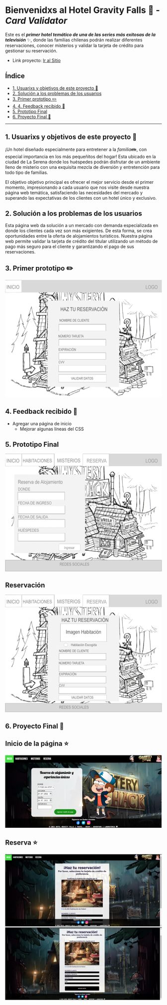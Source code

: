# Bienvenidxs al Hotel Gravity Falls :evergreen_tree:  - *Card Validator*
Este es el ***primer hotel temático de una de las series más exitosas de la televisión*** :sparkles:, donde las familias chilenas podrán realizar diferentes reservaciones, conocer misterios y validar la tarjeta de crédito para gestionar su reservación.
* Link proyecto: [Ir al Sitio]()

## Índice
* [1. Usuarixs y objetivos de este proyecto :sparkling_heart: ](#1-usuarixs-y-objetivos-de-este-proyecto-sparklingheart)
* [2. Solución a los problemas de los usuarios ](#2-solución-a-los-problemas-de-los-usuarios)
* [3. Primer prototipo :pencil2:](#3-primer-prototipo-pencil2)
* [4. 4. Feedback recibido :hibiscus: ](#4-feedback-recibido-hibiscus)
* [5. Prototipo Final ](#5-prototipo-final)
* [6. Proyecto Final :exploding_head:](#6-proyecto-final-explodinghead)

***
## 1. Usuarixs y objetivos de este proyecto :sparkling_heart:
¡Un hotel diseñado especialmente para entretener a la *familia*:family:, con especial importancia en los más pequeñitos del hogar! Esta ubicado en la ciudad de La Serena donde los huéspedes podrán disfrutar de un ambiente lleno de misterio con una exquisita mezcla de diversión y entretención para todo tipo de familias. 

El objetivo objetivo principal es ofrecer el mejor servicio desde el primer momento, impresionando a cada usuario que nos visite desde nuestra página web temática, satisfaciendo las necesidades del mercado y superando las expectativas de los clientes con un hotel único y exclusivo.

## 2. Solución a los problemas de los usuarios 
Esta página web da solución a un mercado con demanda especializada en donde los clientes cada vez son más exigientes. De esta forma, se crea oportunidades entre la oferta de alojamientos turísticos. Nuestra página web permite validar la tarjeta de crédito del titular utilizando un método de pago más seguro para el cliente y garantizando el pago de sus reservaciones.
 
## 3. Primer prototipo :pencil2:	 
![](src/prototype/preprototipo1.png)
## 4. Feedback recibido :hibiscus:	
* Agregar una página de inicio
  * Mejorar algunas líneas del CSS

## 5. Prototipo Final
![](src/prototype/Prototipo1.png)
## Reservación
![](src/prototype/Prototipo2.png)

## 6. Proyecto Final :exploding_head:
## Inicio de la página :star:		
![](src/prototype/InicioHGF.png)

## Reserva :star:	
![](src/prototype/Reserva1.png)
![](src/prototype/Reserva2.png)


